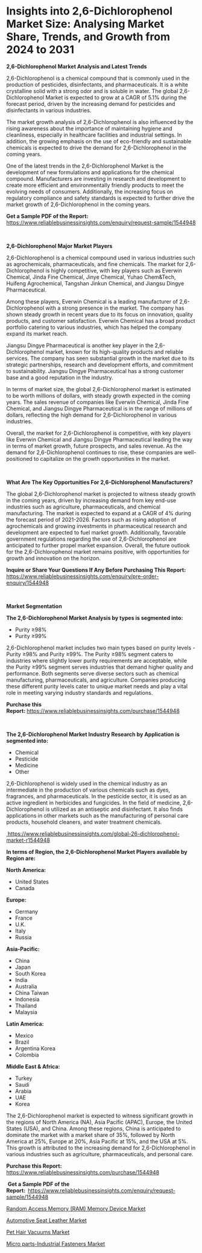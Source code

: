 <p><h1>Insights into 2,6-Dichlorophenol Market Size: Analysing Market Share, Trends, and Growth from 2024 to 2031</h1></p><p><strong>2,6-Dichlorophenol Market Analysis and Latest Trends</strong></p>
<p><p>2,6-Dichlorophenol is a chemical compound that is commonly used in the production of pesticides, disinfectants, and pharmaceuticals. It is a white crystalline solid with a strong odor and is soluble in water. The global 2,6-Dichlorophenol Market is expected to grow at a CAGR of 5.1% during the forecast period, driven by the increasing demand for pesticides and disinfectants in various industries.</p><p>The market growth analysis of 2,6-Dichlorophenol is also influenced by the rising awareness about the importance of maintaining hygiene and cleanliness, especially in healthcare facilities and industrial settings. In addition, the growing emphasis on the use of eco-friendly and sustainable chemicals is expected to drive the demand for 2,6-Dichlorophenol in the coming years.</p><p>One of the latest trends in the 2,6-Dichlorophenol Market is the development of new formulations and applications for the chemical compound. Manufacturers are investing in research and development to create more efficient and environmentally friendly products to meet the evolving needs of consumers. Additionally, the increasing focus on regulatory compliance and safety standards is expected to further drive the market growth of 2,6-Dichlorophenol in the coming years.</p></p>
<p><strong>Get a Sample PDF of the Report:&nbsp;</strong> <a href="https://www.reliablebusinessinsights.com/enquiry/request-sample/1544948">https://www.reliablebusinessinsights.com/enquiry/request-sample/1544948</a></p>
<p>&nbsp;</p>
<p><strong>2,6-Dichlorophenol Major Market Players</strong></p>
<p><p>2,6-Dichlorophenol is a chemical compound used in various industries such as agrochemicals, pharmaceuticals, and fine chemicals. The market for 2,6-Dichlorophenol is highly competitive, with key players such as Everwin Chemical, Jinda Fine Chemical, Jinye Chemical, Yuhao Chem&Tech, Huifeng Agrochemical, Tangshan Jinkun Chemical, and Jiangsu Dingye Pharmaceutical.</p><p>Among these players, Everwin Chemical is a leading manufacturer of 2,6-Dichlorophenol with a strong presence in the market. The company has shown steady growth in recent years due to its focus on innovation, quality products, and customer satisfaction. Everwin Chemical has a broad product portfolio catering to various industries, which has helped the company expand its market reach.</p><p>Jiangsu Dingye Pharmaceutical is another key player in the 2,6-Dichlorophenol market, known for its high-quality products and reliable services. The company has seen substantial growth in the market due to its strategic partnerships, research and development efforts, and commitment to sustainability. Jiangsu Dingye Pharmaceutical has a strong customer base and a good reputation in the industry.</p><p>In terms of market size, the global 2,6-Dichlorophenol market is estimated to be worth millions of dollars, with steady growth expected in the coming years. The sales revenue of companies like Everwin Chemical, Jinda Fine Chemical, and Jiangsu Dingye Pharmaceutical is in the range of millions of dollars, reflecting the high demand for 2,6-Dichlorophenol in various industries.</p><p>Overall, the market for 2,6-Dichlorophenol is competitive, with key players like Everwin Chemical and Jiangsu Dingye Pharmaceutical leading the way in terms of market growth, future prospects, and sales revenue. As the demand for 2,6-Dichlorophenol continues to rise, these companies are well-positioned to capitalize on the growth opportunities in the market.</p></p>
<p>&nbsp;</p>
<p><strong>What Are The Key Opportunities For 2,6-Dichlorophenol Manufacturers?</strong></p>
<p><p>The global 2,6-Dichlorophenol market is projected to witness steady growth in the coming years, driven by increasing demand from key end-use industries such as agriculture, pharmaceuticals, and chemical manufacturing. The market is expected to expand at a CAGR of 4% during the forecast period of 2021-2026. Factors such as rising adoption of agrochemicals and growing investments in pharmaceutical research and development are expected to fuel market growth. Additionally, favorable government regulations regarding the use of 2,6-Dichlorophenol are anticipated to further propel market expansion. Overall, the future outlook for the 2,6-Dichlorophenol market remains positive, with opportunities for growth and innovation on the horizon.</p></p>
<p><strong>Inquire or Share Your Questions If Any Before Purchasing This Report:</strong> <a href="https://www.reliablebusinessinsights.com/enquiry/pre-order-enquiry/1544948">https://www.reliablebusinessinsights.com/enquiry/pre-order-enquiry/1544948</a></p>
<p>&nbsp;</p>
<p><strong>Market Segmentation</strong></p>
<p><strong>The 2,6-Dichlorophenol Market Analysis by types is segmented into:</strong></p>
<p><ul><li>Purity ≥98%</li><li>Purity ≥99%</li></ul></p>
<p><p>2,6-Dichlorophenol market includes two main types based on purity levels - Purity ≥98% and Purity ≥99%. The Purity ≥98% segment caters to industries where slightly lower purity requirements are acceptable, while the Purity ≥99% segment serves industries that demand higher quality and performance. Both segments serve diverse sectors such as chemical manufacturing, pharmaceuticals, and agriculture. Companies producing these different purity levels cater to unique market needs and play a vital role in meeting varying industry standards and regulations.</p></p>
<p><strong>Purchase this Report:&nbsp;</strong><a href="https://www.reliablebusinessinsights.com/purchase/1544948">https://www.reliablebusinessinsights.com/purchase/1544948</a></p>
<p>&nbsp;</p>
<p><strong>The 2,6-Dichlorophenol Market Industry Research by Application is segmented into:</strong></p>
<p><ul><li>Chemical</li><li>Pesticide</li><li>Medicine</li><li>Other</li></ul></p>
<p><p>2,6-Dichlorophenol is widely used in the chemical industry as an intermediate in the production of various chemicals such as dyes, fragrances, and pharmaceuticals. In the pesticide sector, it is used as an active ingredient in herbicides and fungicides. In the field of medicine, 2,6-Dichlorophenol is utilized as an antiseptic and disinfectant. It also finds applications in other markets such as the manufacturing of personal care products, household cleaners, and water treatment chemicals.</p></p>
<p><a href="https://www.reliablebusinessinsights.com/global-26-dichlorophenol-market-r1544948">&nbsp;https://www.reliablebusinessinsights.com/global-26-dichlorophenol-market-r1544948</a></p>
<p><strong>In terms of Region, the 2,6-Dichlorophenol Market Players available by Region are:</strong></p>
<p>
    <p> <strong> North America: </strong>
        <ul>
            <li>United States</li>
            <li>Canada</li>
        </ul>
        </p> 
    <p> <strong> Europe: </strong>
        <ul>
            <li>Germany</li>
            <li>France</li>
            <li>U.K.</li>
            <li>Italy</li>
            <li>Russia</li>
        </ul>
        </p> 
    <p> <strong> Asia-Pacific: </strong>
        <ul>
            <li>China</li>
            <li>Japan</li>
            <li>South Korea</li>
            <li>India</li>
            <li>Australia</li>
            <li>China Taiwan</li>
            <li>Indonesia</li>
            <li>Thailand</li>
            <li>Malaysia</li>
        </ul>
        </p> 
    <p> <strong> Latin America: </strong>
        <ul>
            <li>Mexico</li>
            <li>Brazil</li>
            <li>Argentina Korea</li>
            <li>Colombia</li>
        </ul>
        </p> 
    <p> <strong> Middle East & Africa: </strong>
        <ul>
            <li>Turkey</li>
            <li>Saudi</li>
            <li>Arabia</li>
            <li>UAE</li>
            <li>Korea</li>
        </ul>
    </p>
    </p>
<p><p>The 2,6-Dichlorophenol market is expected to witness significant growth in the regions of North America (NA), Asia Pacific (APAC), Europe, the United States (USA), and China. Among these regions, China is anticipated to dominate the market with a market share of 35%, followed by North America at 25%, Europe at 20%, Asia Pacific at 15%, and the USA at 5%. This growth is attributed to the increasing demand for 2,6-Dichlorophenol in various industries such as agriculture, pharmaceuticals, and personal care.</p></p>
<p><strong>Purchase this Report: </strong><a href="https://www.reliablebusinessinsights.com/purchase/1544948">https://www.reliablebusinessinsights.com/purchase/1544948</a></p>
<p>&nbsp;<strong>Get a Sample PDF of the Report:&nbsp;&nbsp;</strong><a href="https://www.reliablebusinessinsights.com/enquiry/request-sample/1544948">https://www.reliablebusinessinsights.com/enquiry/request-sample/1544948</a></p>
<p><strong></strong></p>
<p><p><a href="https://github.com/beauBlock13/Market-Research-Report-List-1/blob/main/random-access-memory-ram-memory-device-market.md">Random Access Memory (RAM) Memory Device Market</a></p><p><a href="https://medium.com/@bernadette.james576/automotive-seat-leather-market-share-market-analysis-growth-trends-forecasts-for-period-from-5723431c4360">Automotive Seat Leather Market</a></p><p><a href="https://medium.com/@emma.white454357/pet-hair-vacuums-market-size-share-analysis-growth-trends-forecasts-2024-2031-e3b4e787e92c">Pet Hair Vacuums Market</a></p><p><a href="https://github.com/annerides/Market-Research-Report-List-1/blob/main/micro-parts-industrial-fasteners-market.md">Micro parts-Industrial Fasteners Market</a></p></p>